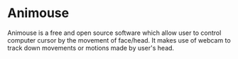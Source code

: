 # Animouse
Animouse is a free and open source software which allow user to control computer cursor by the movement of face/head. It makes use of webcam to track down movements or motions made by user's head.
